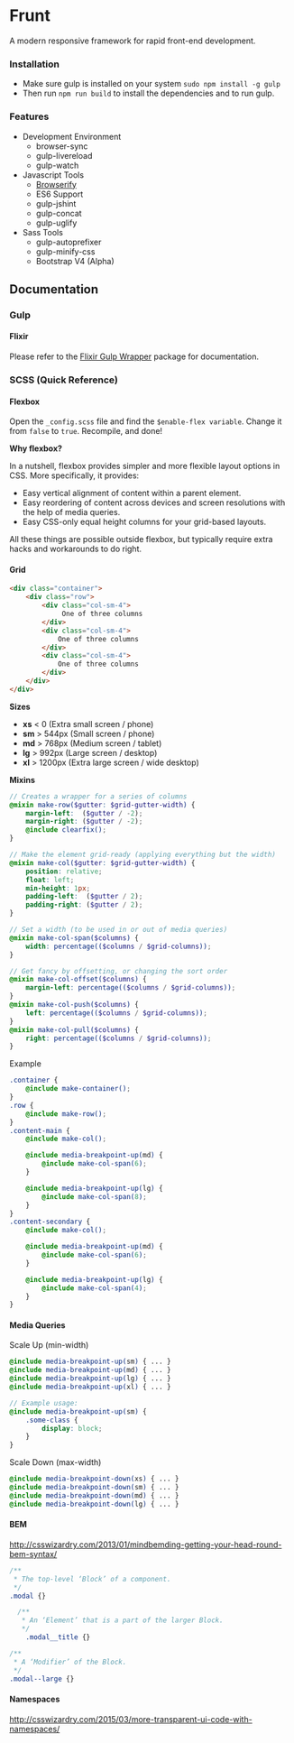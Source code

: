 # Frunt
A modern responsive framework for rapid front-end development.

### Installation
* Make sure gulp is installed on your system `sudo npm install -g gulp`
* Then run `npm run build` to install the dependencies and to run gulp.

### Features

* Development Environment
   * browser-sync
   * gulp-livereload
   * gulp-watch
* Javascript Tools
    * [Browserify](http://browserify.org/)
    * ES6 Support
    * gulp-jshint
    * gulp-concat
    * gulp-uglify
* Sass Tools
    * gulp-autoprefixer
    * gulp-minify-css
    * Bootstrap V4 (Alpha)

## Documentation

### Gulp

#### Flixir

Please refer to the [Flixir Gulp Wrapper](https://github.com/picdorsey/flixir) package for documentation.

### SCSS (Quick Reference)

#### Flexbox

Open the `_config.scss` file and find the `$enable-flex variable`.
Change it from `false` to `true`.
Recompile, and done!


**Why flexbox?**


In a nutshell, flexbox provides simpler and more flexible layout options in CSS. More specifically, it provides:

* Easy vertical alignment of content within a parent element.
* Easy reordering of content across devices and screen resolutions with the help of media queries.
* Easy CSS-only equal height columns for your grid-based layouts.

All these things are possible outside flexbox, but typically require extra hacks and workarounds to do right.

#### Grid

```html
<div class="container">
    <div class="row">
        <div class="col-sm-4">
             One of three columns
        </div>
        <div class="col-sm-4">
            One of three columns
        </div>
        <div class="col-sm-4">
            One of three columns
        </div>
    </div>
</div>
```

**Sizes**

* **xs** < 0  (Extra small screen / phone)
* **sm** > 544px (Small screen / phone)
* **md** > 768px (Medium screen / tablet)
* **lg** > 992px (Large screen / desktop)
* **xl** > 1200px (Extra large screen / wide desktop)

**Mixins**

```scss
// Creates a wrapper for a series of columns
@mixin make-row($gutter: $grid-gutter-width) {
    margin-left:  ($gutter / -2);
    margin-right: ($gutter / -2);
    @include clearfix();
}

// Make the element grid-ready (applying everything but the width)
@mixin make-col($gutter: $grid-gutter-width) {
    position: relative;
    float: left;
    min-height: 1px;
    padding-left:  ($gutter / 2);
    padding-right: ($gutter / 2);
}

// Set a width (to be used in or out of media queries)
@mixin make-col-span($columns) {
    width: percentage(($columns / $grid-columns));
}

// Get fancy by offsetting, or changing the sort order
@mixin make-col-offset($columns) {
    margin-left: percentage(($columns / $grid-columns));
}
@mixin make-col-push($columns) {
    left: percentage(($columns / $grid-columns));
}
@mixin make-col-pull($columns) {
    right: percentage(($columns / $grid-columns));
}
```

Example

```scss
.container {
    @include make-container();
}
.row {
    @include make-row();
}
.content-main {
    @include make-col();

    @include media-breakpoint-up(md) {
        @include make-col-span(6);
    }

    @include media-breakpoint-up(lg) {
        @include make-col-span(8);
    }
}
.content-secondary {
    @include make-col();

    @include media-breakpoint-up(md) {
        @include make-col-span(6);
    }

    @include media-breakpoint-up(lg) {
        @include make-col-span(4);
    }
}
```

#### Media Queries

Scale Up (min-width)

```scss
@include media-breakpoint-up(sm) { ... }
@include media-breakpoint-up(md) { ... }
@include media-breakpoint-up(lg) { ... }
@include media-breakpoint-up(xl) { ... }

// Example usage:
@include media-breakpoint-up(sm) {
    .some-class {
        display: block;
    }
}
```

Scale Down (max-width)

```scss
@include media-breakpoint-down(xs) { ... }
@include media-breakpoint-down(sm) { ... }
@include media-breakpoint-down(md) { ... }
@include media-breakpoint-down(lg) { ... }
```

#### BEM
http://csswizardry.com/2013/01/mindbemding-getting-your-head-round-bem-syntax/

```scss
/**
 * The top-level ‘Block’ of a component.
 */
.modal {}

  /**
   * An ‘Element’ that is a part of the larger Block.
   */
    .modal__title {}

/**
 * A ‘Modifier’ of the Block.
 */
.modal--large {}
```


#### Namespaces
http://csswizardry.com/2015/03/more-transparent-ui-code-with-namespaces/


